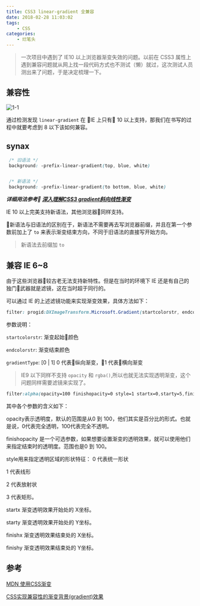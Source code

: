 ```yaml
---
title: CSS3 linear-gradient 全兼容
date: 2018-02-28 11:03:02
tags:
    - CSS
categories:
    - 烂笔头
---
```


> 一次项目中遇到了 IE10 以上浏览器渐变失效的问题。以前在 CSS3 属性上遇到兼容问题就从网上找一段代码方式也不测试（懒）就过，这次测试人员测出来了问题，于是决定梳理一下。

<!-- more -->

## 兼容性

![1-1]()

通过检测发现 `linear-gradient` 在 IE 上只有 10 以上支持，那我们在书写的过程中就要考虑到 8 以下该如何兼容。

## synax

```css
 /* 旧语法 */
 background: -prefix-linear-gradient(top, blue, white)


 /* 新语法 */
 background: -prefix-linear-gradient(to bottom, blue, white)
```

***详细用法参考 [深入理解CSS3 gradient斜向线性渐变](http://www.zhangxinxu.com/wordpress/2013/09/%E6%B7%B1%E5%85%A5%E7%90%86%E8%A7%A3css3-gradient%E6%96%9C%E5%90%91%E7%BA%BF%E6%80%A7%E6%B8%90%E5%8F%98/)***

IE 10 以上完美支持新语法，其他浏览器同样支持。

新语法与旧语法的区别在于，新语法不需要再去写浏览器前缀，并且在第一个参数前加上了 `to` 来表示渐变结束方向，不同于旧语法的直接写开始方向。

> 新语法去前缀加 `to`

## 兼容 IE 6~8

由于这些浏览器较古老无法支持新特性。但是在当时的环境下 IE 还是有自己的独门武器就是滤镜，这在当时超于同行的。

可以通过 IE 的上述滤镜功能来实现渐变效果，具体方法如下：

```css
filter: progid:DXImageTransform.Microsoft.Gradient(startcolorstr, endcolorstr, gradientType)
```

参数说明：

`startcolorstr`: 渐变起始颜色

`endcolorstr`: 渐变结束颜色

`gradientType`: [0 | 1] 0 代表纵向渐变，1 代表横向渐变

> IE9 以下同样不支持 `opacity` 和 `rgba()`,所以也就无法实现透明渐变，这个问题同样需要滤镜来实现了。

```css
filter:alpha(opacity=100 finishopacity=0 style=1 startx=0,starty=5,finishx=90,finishy=60)
```

其中各个参数的含义如下：

opacity表示透明度，默认的范围是从0 到 100，他们其实是百分比的形式。也就是说，0代表完全透明，100代表完全不透明。

finishopacity 是一个可选参数，如果想要设置渐变的透明效果，就可以使用他们来指定结束时的透明度。范围也是0 到 100。

style用来指定透明区域的形状特征：
0 代表统一形状

1 代表线形

2 代表放射状

3 代表矩形。

startx 渐变透明效果开始处的 X坐标。

starty 渐变透明效果开始处的 Y坐标。

finishx 渐变透明效果结束处的 X坐标。

finishy 渐变透明效果结束处的 Y坐标。

## 参考

[MDN 使用CSS渐变](https://developer.mozilla.org/zh-CN/docs/Web/Guide/CSS/Using_CSS_gradients)

[CSS实现兼容性的渐变背景(gradient)效果](http://www.zhangxinxu.com/wordpress/2010/04/css%E5%AE%9E%E7%8E%B0%E5%85%BC%E5%AE%B9%E6%80%A7%E7%9A%84%E6%B8%90%E5%8F%98%E8%83%8C%E6%99%AFgradient%E6%95%88%E6%9E%9C/)










